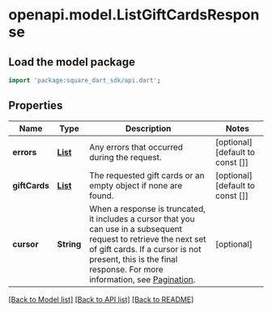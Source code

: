 # openapi.model.ListGiftCardsResponse

## Load the model package
```dart
import 'package:square_dart_sdk/api.dart';
```

## Properties
Name | Type | Description | Notes
------------ | ------------- | ------------- | -------------
**errors** | [**List<Error>**](Error.md) | Any errors that occurred during the request. | [optional] [default to const []]
**giftCards** | [**List<GiftCard>**](GiftCard.md) | The requested gift cards or an empty object if none are found. | [optional] [default to const []]
**cursor** | **String** | When a response is truncated, it includes a cursor that you can use in a subsequent request to retrieve the next set of gift cards. If a cursor is not present, this is the final response. For more information, see [Pagination](https://developer.squareup.com/docs/working-with-apis/pagination). | [optional] 

[[Back to Model list]](../README.md#documentation-for-models) [[Back to API list]](../README.md#documentation-for-api-endpoints) [[Back to README]](../README.md)


